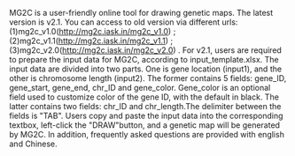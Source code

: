   MG2C is a user-friendly online tool for drawing genetic maps. The latest version is v2.1. 
  You can access to old version via different urls: 
  (1)mg2c_v1.0(http://mg2c.iask.in/mg2c_v1.0) ;
  (2)mg2c_v1.1(http://mg2c.iask.in/mg2c_v1.1) ;  
  (3)mg2c_v2.0(http://mg2c.iask.in/mg2c_v2.0) .
   For v2.1, users are required to prepare the input data for MG2C, according to 
input_template.xlsx. The input data are divided into two parts. One is gene location (input1),
and the other is chromosome length (input2). The former contains 5 fields: gene_ID, 
gene_start, gene_end, chr_ID and gene_color. Gene_color is an optional field used to customize 
color of the gene ID, with the default in black. The latter contains two fields: chr_ID and
chr_length.The delimiter between the fields is "TAB". Users copy and paste the input data into
the corresponding textbox, left-click the "DRAW"button, and a genetic map will be generated by MG2C. 
   In addition,  frequently asked questions are provided with english  and Chinese.
